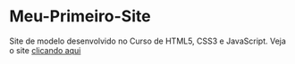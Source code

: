 # Meu-Primeiro-Site
Site de modelo desenvolvido no Curso de HTML5, CSS3 e JavaScript.
Veja o site [clicando aqui](https://davinakamuracardoso.github.io/Meu-Primeiro-Site/)
